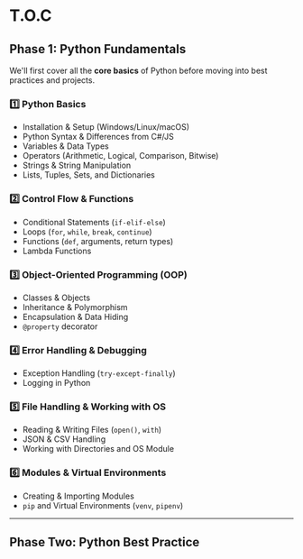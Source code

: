 # T.O.C

## **Phase 1: Python Fundamentals**

We'll first cover all the **core basics** of Python before moving into best practices and projects.

### **1️⃣ Python Basics**

- Installation & Setup (Windows/Linux/macOS)
- Python Syntax & Differences from C#/JS
- Variables & Data Types
- Operators (Arithmetic, Logical, Comparison, Bitwise)
- Strings & String Manipulation
- Lists, Tuples, Sets, and Dictionaries

### **2️⃣ Control Flow & Functions**

- Conditional Statements (`if-elif-else`)
- Loops (`for`, `while`, `break`, `continue`)
- Functions (`def`, arguments, return types)
- Lambda Functions

### **3️⃣ Object-Oriented Programming (OOP)**

- Classes & Objects
- Inheritance & Polymorphism
- Encapsulation & Data Hiding
- `@property` decorator

### **4️⃣ Error Handling & Debugging**

- Exception Handling (`try-except-finally`)
- Logging in Python

### **5️⃣ File Handling & Working with OS**

- Reading & Writing Files (`open()`, `with`)
- JSON & CSV Handling
- Working with Directories and OS Module

### **6️⃣ Modules & Virtual Environments**

- Creating & Importing Modules
- `pip` and Virtual Environments (`venv`, `pipenv`)

---

## **Phase Two: Python Best Practice**
